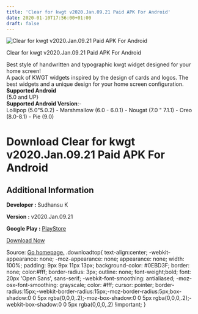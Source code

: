 ```yaml
---
title: 'Clear for kwgt v2020.Jan.09.21 Paid APK For Android'
date: 2020-01-10T17:56:00+01:00
draft: false
---
```


![Clear for kwgt v2020.Jan.09.21 Paid APK For Android](https://i0.wp.com/apkhome.net/wp-content/uploads/2020/01/Clear-for-kwgt-v2020.Jan_.09.21-Paid.png "Clear for kwgt v2020.Jan.09.21 Paid APK For Android")

  

Clear for kwgt v2020.Jan.09.21 Paid APK For Android

Best style of handwritten and typographic kwgt widget designed for your home screen!  
A pack of KWGT widgets inspired by the design of cards and logos. The best widgets and a unique design for your home screen configuration.  
**Supported Android**  
{5.0 and UP}  
**Supported Android Version**:-  
Lollipop (5.0"5.0.2) - Marshmallow (6.0 - 6.0.1) - Nougat (7.0 " 7.1.1) - Oreo (8.0-8.1) - Pie (9.0)

Download Clear for kwgt v2020.Jan.09.21 Paid APK For Android
============================================================

Additional Information
----------------------

**Developer :** Sudhansu K

**Version :** v2020.Jan.09.21

**Google Play :** [PlayStore](https://play.google.com/store/apps/details?id=clear.kustom.pack)

  

[Download Now](https://store4app.co/post/clear-for-kwgt-v2020-jan-09-21-paid-apk-for-android_1578667694)

  
Source: [Go homepage.](https://store4app.co/post/clear-for-kwgt-v2020-jan-09-21-paid-apk-for-android_1578667694) .downloadtop{ text-align:center; -webkit-appearance: none; -moz-appearance: none; appearance: none; width: 100%; padding: 9px 9px 11px 13px; background-color: #0EBD3F; border: none; color:#fff; border-radius: 3px; outline: none; font-weight;bold; font: 20px 'Open Sans', sans-serif; -webkit-font-smoothing: antialiased; -moz-osx-font-smoothing: grayscale; color: #fff; cursor: pointer; border-radius:15px;-webkit-border-radius:15px;-moz-border-radius:5px;box-shadow:0 0 5px rgba(0,0,0,.2);-moz-box-shadow:0 0 5px rgba(0,0,0,.2);-webkit-box-shadow:0 0 5px rgba(0,0,0,.2) !important; }